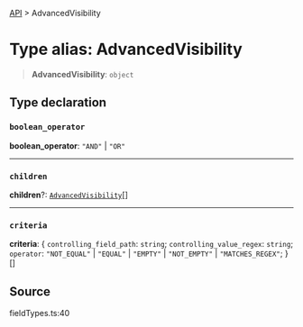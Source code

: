 [API](../index.md) > AdvancedVisibility

# Type alias: AdvancedVisibility

> **AdvancedVisibility**: `object`

## Type declaration

### `boolean_operator`

**boolean\_operator**: `"AND"` \| `"OR"`

***

### `children`

**children**?: [`AdvancedVisibility`](type-alias.AdvancedVisibility.md)[]

***

### `criteria`

**criteria**: \{
  `controlling_field_path`: `string`;
  `controlling_value_regex`: `string`;
  `operator`: `"NOT_EQUAL"` \| `"EQUAL"` \| `"EMPTY"` \| `"NOT_EMPTY"` \| `"MATCHES_REGEX"`;
 }[]

## Source

fieldTypes.ts:40
